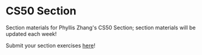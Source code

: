 # CS50 Section

Section materials for Phyllis Zhang's CS50 Section; section materials will be updated each week!

Submit your section exercises [here](https://tinyurl.com/phyllis-cs50)!
